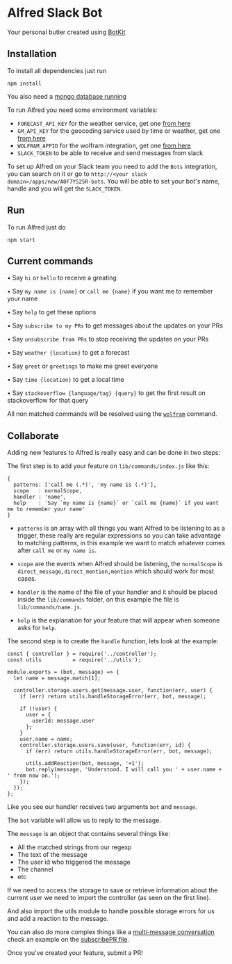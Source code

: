 # Alfred Slack Bot

Your personal butler created using [BotKit](https://github.com/howdyai/botkit)

## Installation

To install all dependencies just run

    npm install

You also need a [mongo database running](https://docs.mongodb.com/manual/installation/)

To run Alfred you need some environment variables:

- `FORECAST_API_KEY` for the weather service, get one [from here](https://developer.forecast.io/)
- `GM_API_KEY` for the geocoding service used by time or weather, get one [from here](console.developers.google.com)
- `WOLFRAM_APPID` for the wolfram integration, get one [from here](http://products.wolframalpha.com/api/)
- `SLACK_TOKEN` to be able to receive and send messages from slack

To set up Alfred on your Slack team you need to add the `Bots` integration, you can search on it or go to `http://<your slack domain>/apps/new/A0F7YS25R-bots`. You will be able to set your bot's name, handle and you will get the `SLACK_TOKEN`.

## Run

To run Alfred just do

    npm start

## Current commands

• Say `hi` or `hello` to receive a greating

• Say `my name is {name}` or `call me {name}` if you want me to remember your name

• Say `help` to get these options

• Say `subscribe to my PRs` to get messages about the updates on your PRs

• Say `unsubscribe from PRs` to stop receiving the updates on your PRs

• Say `weather {location}` to get a forecast

• Say `greet` or `greetings` to make me greet everyone

• Say `time {location}` to get a local time

• Say `stackoverflow {language/tag} {query}` to get the first result on stackoverflow for that query

All non matched commands will be resolved using the [`wolfram`](lib/commands/wolfram.js) command.

## Collaborate

Adding new features to Alfred is really easy and can be done in two steps:

The first step is to add your feature on `lib/commands/index.js` like this:

    {
      patterns: ['call me (.*)', 'my name is (.*)'],
      scope   : normalScope,
      handler : 'name',
      help    : 'Say `my name is {name}` or `call me {name}` if you want me to remember your name'
    }

- `patterns` is an array with all things you want Alfred to be listening to as a trigger, these really are regular expressions so you can take advantage to matching patterns, in this example we want to match whatever comes after `call me` or `my name is`.

- `scope` are the events when Alfred should be listening, the `normalScope` is `direct_message,direct_mention,mention` which should work for most cases.

- `handler` is the name of the file of your handler and it should be placed inside the `lib/commands` folder, on this example the file is `lib/commands/name.js`.

- `help` is the explanation for your feature that will appear when someone asks for `help`.



The second step is to create the `handle` function, lets look at the example:

    const { controller } = require('../controller');
    const utils          = require('../utils');

    module.exports = (bot, message) => {
      let name = message.match[1];

      controller.storage.users.get(message.user, function(err, user) {
        if (err) return utils.handleStorageError(err, bot, message);

        if (!user) {
          user = {
            userId: message.user
          };
        }
        user.name = name;
        controller.storage.users.save(user, function(err, id) {
          if (err) return utils.handleStorageError(err, bot, message);

          utils.addReaction(bot, message, '+1');
          bot.reply(message, 'Understood. I will call you ' + user.name + ' from now on.');
        });
      });
    };

Like you see our handler receives two arguments `bot` and `message`.

The `bot` variable will allow us to reply to the message.

The `message` is an object that contains several things like:

- All the matched strings from our regexp
- The text of the message
- The user id who triggered the message
- The channel
- etc

If we need to access the storage to save or retrieve information about the current user we need to import the controller (as seen on the first line).

And also import the utils module to handle possible storage errors for us and add a reaction to the message.

You can also do more complex things like a [multi-message conversation](https://github.com/howdyai/botkit#botstartprivateconversation) check an example on the [subscribePR file](lib/commands/subscribePR.js).


Once you've created your feature, submit a PR!

